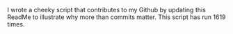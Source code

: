 I wrote a cheeky script that contributes to my Github by updating this ReadMe to illustrate why more than commits matter. This script has run 1619 times.